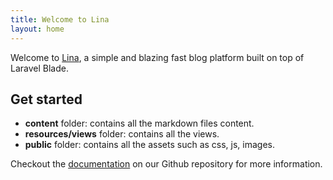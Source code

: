 ```yaml
---
title: Welcome to Lina
layout: home
---
```


Welcome to [Lina](https://lina.daudau.cc), a simple and blazing fast blog platform built on top of Laravel Blade.

## Get started

- **content** folder: contains all the markdown files content.
- **resources/views** folder: contains all the views.
- **public** folder: contains all the assets such as css, js, images.

Checkout the [documentation](https://github.com/bangnokia/lina) on our Github repository for more information.
